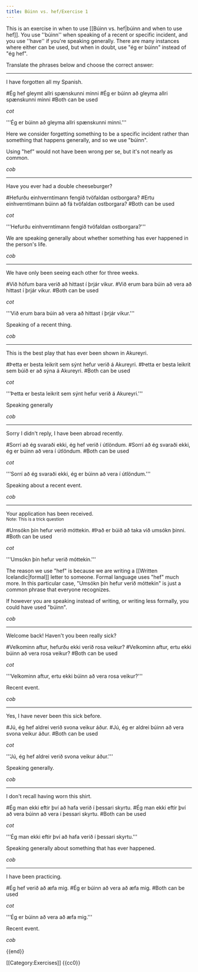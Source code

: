 ```yaml
---
title: Búinn vs. hef/Exercise 1
---
```


<level a2/>

This is an exercise in when to use [[Búinn vs. hef|búinn and when to use hef]]. You use ''búinn'' when speaking of a recent or specific incident, and you use ''have'' if you're speaking generally. There are many instances where either can be used, but when in doubt, use "ég er búinn" instead of "ég hef".

Translate the phrases below and choose the correct answer:
***

I have forgotten all my Spanish.

#Ég hef gleymt allri spænskunni minni
#Ég er búinn að gleyma allri spænskunni minni
#Both can be used

$cot$

'''Ég er búinn að gleyma allri spænskunni minni.'''

Here we consider forgetting something to be a specific incident rather than something that happens generally, and so we use "búinn".

Using "hef" would not have been wrong per se, but it's not nearly as common.

$cob$
***


Have you ever had a double cheeseburger?

#Hefurðu einhverntímann fengið tvöfaldan ostborgara?
#Ertu einhverntímann búinn að fá tvöfaldan ostborgara?
#Both can be used

$cot$

'''Hefurðu einhverntímann fengið tvöfaldan ostborgara?'''

We are speaking generally about whether something has ever happened in the person's life.

$cob$
***


We have only been seeing each other for three weeks.

#Við höfum bara verið að hittast í þrjár vikur.
#Við erum bara búin að vera að hittast í þrjár vikur.
#Both can be used

$cot$

'''Við erum bara búin að vera að hittast í þrjár vikur.'''

Speaking of a recent thing.

$cob$
***


This is the best play that has ever been shown in Akureyri.

#Þetta er besta leikrit sem sýnt hefur verið á Akureyri.
#Þetta er besta leikrit sem búið er að sýna á Akureyri.
#Both can be used

$cot$

'''Þetta er besta leikrit sem sýnt hefur verið á Akureyri.'''

Speaking generally

$cob$
***


Sorry I didn't reply, I have been abroad recently.

#Sorrí að ég svaraði ekki, ég hef verið í útlöndum.
#Sorrí að ég svaraði ekki, ég er búinn að vera í útlöndum.
#Both can be used

$cot$

'''Sorrí að ég svaraði ekki, ég er búinn að vera í útlöndum.'''

Speaking about a recent event.

$cob$
***


Your application has been received. <br /><small>Note: This is a trick question</small>

#Umsókn þín hefur verið móttekin.
#Það er búið að taka við umsókn þinni.
#Both can be used

$cot$

'''Umsókn þín hefur verið móttekin.'''

The reason we use "hef" is because we are writing a [[Written Icelandic|formal]] letter to someone. Formal language uses "hef" much more. In this particular case, "Umsókn þín hefur verið móttekin" is just a common phrase that everyone recognizes.

If however you are speaking instead of writing, or writing less formally, you could have used "búinn".

$cob$
***


Welcome back! Haven't you been really sick?

#Velkominn aftur, hefurðu ekki verið rosa veikur?
#Velkominn aftur, ertu ekki búinn að vera rosa veikur?
#Both can be used

$cot$

'''Velkominn aftur, ertu ekki búinn að vera rosa veikur?'''

Recent event.

$cob$
***


Yes, I have never been this sick before.

#Jú, ég hef aldrei verið svona veikur áður.
#Jú, ég er aldrei búinn að vera svona veikur áður.
#Both can be used

$cot$

'''Jú, ég hef aldrei verið svona veikur áður.'''

Speaking generally.

$cob$
***


I don't recall having worn this shirt.

#Ég man ekki eftir því að hafa verið í þessari skyrtu.
#Ég man ekki eftir því að vera búinn að vera í þessari skyrtu.
#Both can be used

$cot$

'''Ég man ekki eftir því að hafa verið í þessari skyrtu.'''

Speaking generally about something that has ever happened.

$cob$
***


I have been practicing.

#Ég hef verið að æfa mig.
#Ég er búinn að vera að æfa mig.
#Both can be used

$cot$

'''Ég er búinn að vera að æfa mig.'''

Recent event.

$cob$

{{end}}

[[Category:Exercises]]
<noinclude>{{cc0}}</noinclude>